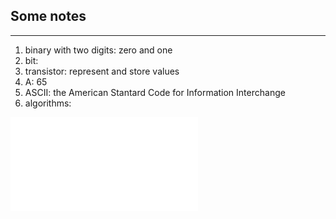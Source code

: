 ## Some notes
---
1. binary with two digits: zero and one
2. bit: 
3. transistor: represent and store values
4. A: 65
5. ASCII: the American Stantard Code for Information Interchange
6. algorithms: 

<iframe src="//player.bilibili.com/player.html?aid=89649831&bvid=BV137411J74P&cid=153108501&page=1" scrolling="no" border="0" frameborder="no" framespacing="0" allowfullscreen="true"> </iframe>